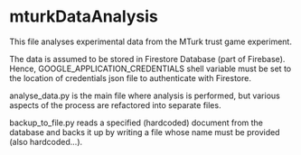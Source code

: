 # mturkDataAnalysis

This file analyses experimental data from the MTurk trust 
game experiment.

The data is assumed to be stored in Firestore Database 
(part of Firebase). Hence, GOOGLE_APPLICATION_CREDENTIALS
shell variable must be set to the location of credentials
json file to authenticate with Firestore.

analyse_data.py is the main file where analysis is performed,
but various aspects of the process are refactored into 
separate files.

backup_to_file.py reads a specified (hardcoded) document
from the database and backs it up by writing a file 
whose name must be provided (also hardcoded...).

